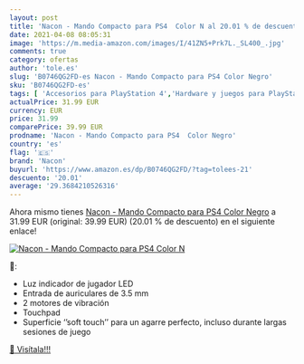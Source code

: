 ```yaml
---
layout: post
title: 'Nacon - Mando Compacto para PS4  Color N al 20.01 % de descuento'
date: 2021-04-08 08:05:31
image: 'https://m.media-amazon.com/images/I/41ZN5+Prk7L._SL400_.jpg'
comments: true
category: ofertas
author: 'tole.es'
slug: 'B0746QG2FD-es Nacon - Mando Compacto para PS4 Color Negro'
sku: 'B0746QG2FD-es'
tags: [ 'Accesorios para PlayStation 4','Hardware y juegos para PlayStation 4','Mandos para PlayStation 4','Mandos y controles para PlayStation 4','Videojuegos','nacon','ps4', ]
actualPrice: 31.99 EUR
currency: EUR
price: 31.99
comparePrice: 39.99 EUR
prodname: 'Nacon - Mando Compacto para PS4  Color Negro'
country: 'es'
flag: '🇪🇸'
brand: 'Nacon'
buyurl: 'https://www.amazon.es/dp/B0746QG2FD/?tag=tolees-21'
descuento: '20.01'
average: '29.3684210526316'
---
```


Ahora mismo tienes [Nacon - Mando Compacto para PS4  Color Negro](https://www.amazon.es/dp/B0746QG2FD/?tag=tolees-21) a 31.99 EUR (original: 39.99 EUR) (20.01 %  de descuento) en el siguiente enlace!

[![Nacon - Mando Compacto para PS4  Color N](https://m.media-amazon.com/images/I/41ZN5+Prk7L._SL400_.jpg)](https://www.amazon.es/dp/B0746QG2FD/?tag=tolees-21)

🔎:

- Luz indicador de jugador LED
- Entrada de auriculares de 3.5 mm
- 2 motores de vibración
- Touchpad
- Superficie ‘’soft touch’’ para un agarre perfecto, incluso durante largas sesiones de juego

[🛒 Visítala!!!](https://www.amazon.es/dp/B0746QG2FD/?tag=tolees-21)
